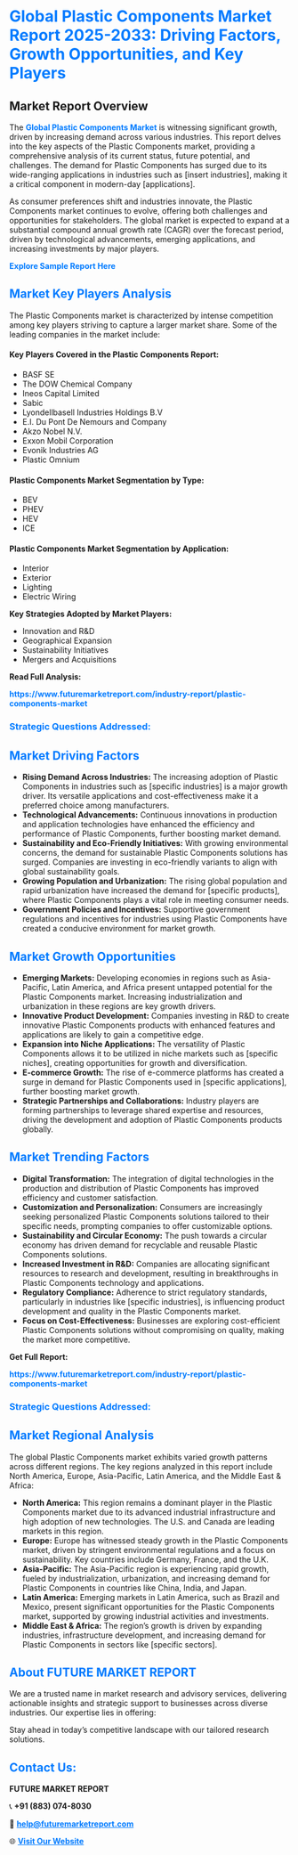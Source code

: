 <h1 style="color: #007BFF;">Global Plastic Components Market Report 2025-2033: Driving Factors, Growth Opportunities, and Key Players</h1>

<section id="overview">
<h2>Market Report Overview</h2>
<p>The <a href="https://www.futuremarketreport.com/industry-report/plastic-components-market" style="color: #007BFF; text-decoration: none;"><strong>Global Plastic Components Market</strong></a> is witnessing significant growth, driven by increasing demand across various industries. This report delves into the key aspects of the Plastic Components market, providing a comprehensive analysis of its current status, future potential, and challenges. The demand for Plastic Components has surged due to its wide-ranging applications in industries such as [insert industries], making it a critical component in modern-day [applications].</p>
<p>As consumer preferences shift and industries innovate, the Plastic Components market continues to evolve, offering both challenges and opportunities for stakeholders. The global market is expected to expand at a substantial compound annual growth rate (CAGR) over the forecast period, driven by technological advancements, emerging applications, and increasing investments by major players.</p>
</section>

<section id="overview">
<p><a href="https://www.futuremarketreport.com/request-sample/reportId=98354" style="color: #007BFF; text-decoration: none;"><strong>Explore Sample Report Here</strong></a></p>
</section>

<section id="key-players">
<h2 style="color: #007BFF;">Market Key Players Analysis</h2>
<p>The Plastic Components market is characterized by intense competition among key players striving to capture a larger market share. Some of the leading companies in the market include:</p>
<h4>Key Players Covered in the Plastic Components Report:</h4>
<ul><li>BASF SE</li><li>The DOW Chemical Company</li><li>Ineos Capital Limited</li><li>Sabic</li><li>Lyondellbasell Industries Holdings B.V</li><li>E.I. Du Pont De Nemours and Company</li><li>Akzo Nobel N.V.</li><li>Exxon Mobil Corporation</li><li>Evonik Industries AG</li><li>Plastic Omnium</li></ul>
<h4>Plastic Components Market Segmentation by Type:</h4>
<ul><li>BEV</li><li>PHEV</li><li>HEV</li><li>ICE</li></ul>

<h4>Plastic Components Market Segmentation by Application:</h4>
<ul><li>Interior</li><li>Exterior</li><li>Lighting</li><li>Electric Wiring</li></ul>
<p><strong>Key Strategies Adopted by Market Players:</strong></p>
<ul>
<li>Innovation and R&D</li>
<li>Geographical Expansion</li>
<li>Sustainability Initiatives</li>
<li>Mergers and Acquisitions</li>
</ul>
</section>

<section>
<p><strong>Read Full Analysis: </strong></p><a href="https://www.futuremarketreport.com/industry-report/plastic-components-market" style="color: #007BFF; text-decoration: none;"><strong>https://www.futuremarketreport.com/industry-report/plastic-components-market</strong></a>
<h3 style="color: #007BFF;">Strategic Questions Addressed:</h3>
</section>

<section id="driving-factors">
<h2 style="color: #007BFF;">Market Driving Factors</h2>
<ul>
<li><strong>Rising Demand Across Industries:</strong> The increasing adoption of Plastic Components in industries such as [specific industries] is a major growth driver. Its versatile applications and cost-effectiveness make it a preferred choice among manufacturers.</li>
<li><strong>Technological Advancements:</strong> Continuous innovations in production and application technologies have enhanced the efficiency and performance of Plastic Components, further boosting market demand.</li>
<li><strong>Sustainability and Eco-Friendly Initiatives:</strong> With growing environmental concerns, the demand for sustainable Plastic Components solutions has surged. Companies are investing in eco-friendly variants to align with global sustainability goals.</li>
<li><strong>Growing Population and Urbanization:</strong> The rising global population and rapid urbanization have increased the demand for [specific products], where Plastic Components plays a vital role in meeting consumer needs.</li>
<li><strong>Government Policies and Incentives:</strong> Supportive government regulations and incentives for industries using Plastic Components have created a conducive environment for market growth.</li>
</ul>
</section>

<section id="growth-opportunities">
<h2 style="color: #007BFF;">Market Growth Opportunities</h2>
<ul>
<li><strong>Emerging Markets:</strong> Developing economies in regions such as Asia-Pacific, Latin America, and Africa present untapped potential for the Plastic Components market. Increasing industrialization and urbanization in these regions are key growth drivers.</li>
<li><strong>Innovative Product Development:</strong> Companies investing in R&D to create innovative Plastic Components products with enhanced features and applications are likely to gain a competitive edge.</li>
<li><strong>Expansion into Niche Applications:</strong> The versatility of Plastic Components allows it to be utilized in niche markets such as [specific niches], creating opportunities for growth and diversification.</li>
<li><strong>E-commerce Growth:</strong> The rise of e-commerce platforms has created a surge in demand for Plastic Components used in [specific applications], further boosting market growth.</li>
<li><strong>Strategic Partnerships and Collaborations:</strong> Industry players are forming partnerships to leverage shared expertise and resources, driving the development and adoption of Plastic Components products globally.</li>
</ul>
</section>

<section id="trending-factors">
<h2 style="color: #007BFF;">Market Trending Factors</h2>
<ul>
<li><strong>Digital Transformation:</strong> The integration of digital technologies in the production and distribution of Plastic Components has improved efficiency and customer satisfaction.</li>
<li><strong>Customization and Personalization:</strong> Consumers are increasingly seeking personalized Plastic Components solutions tailored to their specific needs, prompting companies to offer customizable options.</li>
<li><strong>Sustainability and Circular Economy:</strong> The push towards a circular economy has driven demand for recyclable and reusable Plastic Components solutions.</li>
<li><strong>Increased Investment in R&D:</strong> Companies are allocating significant resources to research and development, resulting in breakthroughs in Plastic Components technology and applications.</li>
<li><strong>Regulatory Compliance:</strong> Adherence to strict regulatory standards, particularly in industries like [specific industries], is influencing product development and quality in the Plastic Components market.</li>
<li><strong>Focus on Cost-Effectiveness:</strong> Businesses are exploring cost-efficient Plastic Components solutions without compromising on quality, making the market more competitive.</li>
</ul>
</section>

<section>
<p><strong>Get Full Report: </strong></p><a href="https://www.futuremarketreport.com/industry-report/plastic-components-market" style="color: #007BFF; text-decoration: none;"><strong>https://www.futuremarketreport.com/industry-report/plastic-components-market</strong></a>
<h3 style="color: #007BFF;">Strategic Questions Addressed:</h3>
</section>


<section id="regional-analysis">
<h2 style="color: #007BFF;">Market Regional Analysis</h2>
<p>The global Plastic Components market exhibits varied growth patterns across different regions. The key regions analyzed in this report include North America, Europe, Asia-Pacific, Latin America, and the Middle East & Africa:</p>
<ul>
<li><strong>North America:</strong> This region remains a dominant player in the Plastic Components market due to its advanced industrial infrastructure and high adoption of new technologies. The U.S. and Canada are leading markets in this region.</li>
<li><strong>Europe:</strong> Europe has witnessed steady growth in the Plastic Components market, driven by stringent environmental regulations and a focus on sustainability. Key countries include Germany, France, and the U.K.</li>
<li><strong>Asia-Pacific:</strong> The Asia-Pacific region is experiencing rapid growth, fueled by industrialization, urbanization, and increasing demand for Plastic Components in countries like China, India, and Japan.</li>
<li><strong>Latin America:</strong> Emerging markets in Latin America, such as Brazil and Mexico, present significant opportunities for the Plastic Components market, supported by growing industrial activities and investments.</li>
<li><strong>Middle East & Africa:</strong> The region’s growth is driven by expanding industries, infrastructure development, and increasing demand for Plastic Components in sectors like [specific sectors].</li>
</ul>
</section>

<footer>
<h2 style="color: #007BFF;">About FUTURE MARKET REPORT</h2>
<p>We are a trusted name in market research and advisory services, delivering actionable insights and strategic support to businesses across diverse industries. Our expertise lies in offering:</p>

<p>Stay ahead in today’s competitive landscape with our tailored research solutions.</p>

<h2 style="color: #007BFF;">Contact Us:</h2>
<p><strong>FUTURE MARKET REPORT</strong></p>
<p>📞 <strong>+91 (883) 074-8030</strong></p>
<p>📧 <strong><a href="mailto:help@futuremarketreport.com" style="color: #007BFF;">help@futuremarketreport.com</a></strong></p>
<p>🌐 <strong><a href="https://www.futuremarketreport.com/" style="color: #007BFF;">Visit Our Website</a></strong></p>
</footer>